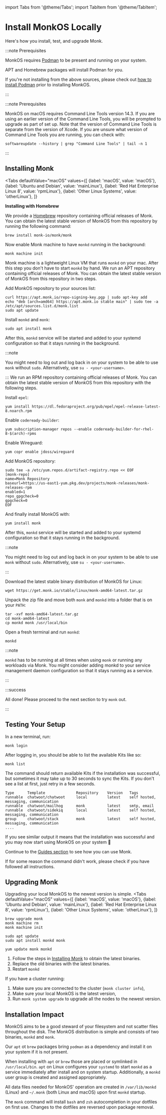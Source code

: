 import Tabs from '@theme/Tabs';
import TabItem from '@theme/TabItem';

# Install MonkOS Locally

Here's how you install, test, and upgrade Monk.

:::note Prerequisites

MonkOS requires [Podman](https://podman.io/) to be present and running on your system. 

APT and Homebrew packages will install Podman for you.

If you're not installing from the above sources, please check out [how to install Podman](https://podman.io/getting-started/installation) prior to installing MonkOS.

:::

:::note Prerequisites

MonkOS on macOS requires Command Line Tools version 14.3. If you are using an earlier version of the Command Line Tools, you will be prompted
to upgrade as part of set up. Note that the version of Command Line Tools is separate from the version of Xcode.
If you are unsure what version of Command Line Tools you are running, you can check with:

```
softwareupdate --history | grep "Command Line Tools" | tail -n 1
```

:::

## Installing Monk

<Tabs
  defaultValue="macOS"
  values={[
    {label: 'macOS', value: 'macOS'},
    {label: 'Ubuntu and Debian', value: 'mainLinux'},
    {label: 'Red Hat Enterprise Linux 8', value: 'rpmLinux'},
    {label: 'Other Linux Systems', value: 'otherLinux'},
  ]}
>
<TabItem value="macOS">

**Installing with Homebrew**

We provide a [Homebrew](https://brew.sh/) repository containing official releases of Monk. You can obtain the latest stable version of MonkOS from this repository by running the following command:

    brew install monk-io/monk/monk

Now enable Monk machine to have `monkd` running in the background:

    monk machine init

Monk machine is a lightweight Linux VM that runs `monkd` on your mac.
After this step you don't have to start `monkd` by hand.
</TabItem>
<TabItem value="mainLinux">
We run an APT repository containing official releases of Monk. You can obtain the latest stable version of MonkOS from this repository in two steps.

Add MonkOS repository to your sources list:

    curl https://apt.monk.io/repo-signing-key.pgp | sudo apt-key add
    echo "deb [arch=amd64] https://apt.monk.io stable main" | sudo tee -a  /etc/apt/sources.list.d/monk.list
    sudo apt update

Install `monkd` and `monk`:

    sudo apt install monk

After this, `monkd` service will be started and added to your systemd configuration so that it stays running in the background.

:::note

You might need to log out and log back in on your system to be able to use `monk` without `sudo`. Alternatively, use `su - <your-username>`.

:::
</TabItem>
<TabItem value="rpmLinux">
We run an RPM repository containing official releases of Monk. You can obtain the latest stable version of MonkOS from this repository with the following steps.

Install `epel`:

    yum install https://dl.fedoraproject.org/pub/epel/epel-release-latest-8.noarch.rpm

Enable `codeready-builder`:

    yum subscription-manager repos --enable codeready-builder-for-rhel-8-$(arch)-rpms

Enable Wireguard:

    yum copr enable jdoss/wireguard

Add MonkOS repository:

    sudo tee -a /etc/yum.repos.d/artifact-registry.repo << EOF
    [monk-repo]
    name=Monk Repository
    baseurl=https://us-east1-yum.pkg.dev/projects/monk-releases/monk-releases-rpm
    enabled=1
    repo_gpgcheck=0
    gpgcheck=0
    EOF

And finally install MonkOS with:

    yum install monk

After this, `monkd` service will be started and added to your systemd configuration so that it stays running in the background.

:::note

You might need to log out and log back in on your system to be able to use `monk` without `sudo`. Alternatively, use `su - <your-username>`.

:::
</TabItem>
<TabItem value="otherLinux">

Download the latest stable binary distribution of MonkOS for Linux:

    wget https://get.monk.io/stable/linux/monk-amd64-latest.tar.gz

Unpack the zip file and move both `monk` and `monkd` into a folder that is on your `PATH`:

    tar -xvf monk-amd64-latest.tar.gz
    cd monk-amd64-latest
    cp monkd monk /usr/local/bin

Open a fresh terminal and run `monkd`:

    monkd

:::note

`monkd` has to be running at all times when using `monk` or running any workloads via Monk. You might consider adding monkd to your service management daemon configuration so that it stays running as a service.

:::
</TabItem>
</Tabs>

:::success

All done! Please proceed to the next section to try `monk` out.

:::

## Testing Your Setup

In a new terminal, run:

    monk login

After logging in, you should be able to list the available Kits like so:

    monk list

The command should return available Kits if the installation was successful, but sometimes it may take up to 30 seconds to sync the Kits. If you don't see a list at first, just retry in a few seconds.

    Type      Template              Repository    Version   Tags
    runnable  chatwoot/chatwoot     local         latest    self hosted, messaging, communication
    runnable  chatwoot/mailhog      monk          latest    smtp, email
    runnable  chatwoot/sidekiq      local         latest    self hosted, messaging, communication
    group     chatwoot/stack        monk          latest    self hosted, messaging, communication
    ....

If you see similar output it means that the installation was successful and you may now start using MonkOS on your system 🎉

Continue to the [Guides section](/) to see how you can use Monk.

If for some reason the command didn't work, please check if you have followed all instructions.

## Upgrading Monk

Upgrading your local MonkOS to the newest version is simple.
<Tabs
  defaultValue="macOS"
  values={[
    {label: 'macOS', value: 'macOS'},
    {label: 'Ubuntu and Debian', value: 'mainLinux'},
    {label: 'Red Hat Enterprise Linux 8', value: 'rpmLinux'},
    {label: 'Other Linux Systems', value: 'otherLinux'},
  ]}
>

<TabItem value="macOS">

    brew upgrade monk
    monk machine rm
    monk machine init

</TabItem>

<TabItem value="mainLinux">

    sudo apt update
    sudo apt install monkd monk

</TabItem>

<TabItem value="rpmLinux">

    yum update monk monkd

</TabItem>

<TabItem value="otherLinux">

1. Follow the steps in [Installing Monk](get-monk.md) to obtain the latest binaries.
2. Replace the old binaries with the latest binaries.
3. Restart `monkd`

</TabItem>

</Tabs>

If you have a cluster running:

1. Make sure you are connected to the cluster (`monk cluster info`),
2. Make sure your local MonkOS is the latest version,
3. Run `monk system upgrade` to upgrade all the nodes to the newest version.

## Installation Impact

MonkOS aims to be a good steward of your filesystem and not scatter files throughout the disk. The MonkOS distribution is simple and consists of two binaries, `monkd` and `monk`. 

Our `apt` ot `brew` packages bring `podman` as a dependency and install it on your system if it is not present.

When installing with `apt` or `brew` those are placed or symlinked in `/usr/local/bin`. `apt` on Linux configures your `systemd` to start `monkd` as a service immediately after install and on system startup. Additionally, a `monkd` user group is created and assigned appropriately.

All data files needed for MonkOS' operation are created in `/var/lib/monkd` (Linux) and `~/.monk` (both Linux and macOS) upon first `monkd` startup.

The `monk` command will install `bash` and `zsh` autocompletion in your dotfiles on first use. Changes to the dotfiles are reversed upon package removal.
